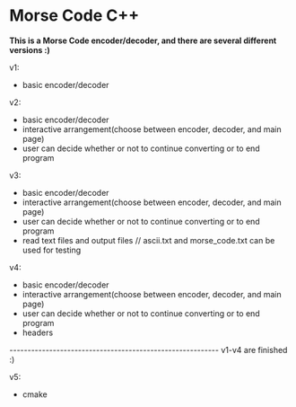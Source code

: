 # Morse Code C++

**This is a Morse Code encoder/decoder, and there are several different versions :)**


v1:
- basic encoder/decoder

v2:
- basic encoder/decoder
- interactive arrangement(choose between encoder, decoder, and main page)
- user can decide whether or not to continue converting or to end program

v3:
- basic encoder/decoder
- interactive arrangement(choose between encoder, decoder, and main page)
- user can decide whether or not to continue converting or to end program
- read text files and output files
// ascii.txt and morse_code.txt can be used for testing

v4:
- basic encoder/decoder
- interactive arrangement(choose between encoder, decoder, and main page)
- user can decide whether or not to continue converting or to end program
- headers

---------------------------------------------------------- v1-v4 are finished :)

v5:
- cmake

